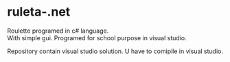 # ruleta-.net

Roulette programed in c# language.  <br />
With simple gui. Programed for school purpose in visual studio. <br />


Repository contain visual studio solution. U have to comipile in visual studio.
